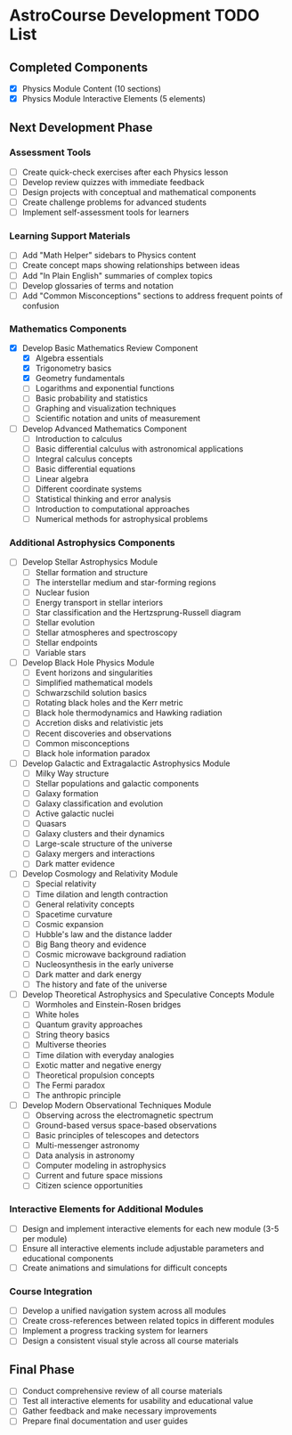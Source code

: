 # AstroCourse Development TODO List

## Completed Components
- [x] Physics Module Content (10 sections)
- [x] Physics Module Interactive Elements (5 elements)

## Next Development Phase

### Assessment Tools
- [ ] Create quick-check exercises after each Physics lesson
- [ ] Develop review quizzes with immediate feedback
- [ ] Design projects with conceptual and mathematical components
- [ ] Create challenge problems for advanced students
- [ ] Implement self-assessment tools for learners

### Learning Support Materials
- [ ] Add "Math Helper" sidebars to Physics content
- [ ] Create concept maps showing relationships between ideas
- [ ] Add "In Plain English" summaries of complex topics
- [ ] Develop glossaries of terms and notation
- [ ] Add "Common Misconceptions" sections to address frequent points of confusion

### Mathematics Components
- [x] Develop Basic Mathematics Review Component
  - [x] Algebra essentials
  - [x] Trigonometry basics
  - [x] Geometry fundamentals
  - [ ] Logarithms and exponential functions
  - [ ] Basic probability and statistics
  - [ ] Graphing and visualization techniques
  - [ ] Scientific notation and units of measurement

- [ ] Develop Advanced Mathematics Component
  - [ ] Introduction to calculus
  - [ ] Basic differential calculus with astronomical applications
  - [ ] Integral calculus concepts
  - [ ] Basic differential equations
  - [ ] Linear algebra
  - [ ] Different coordinate systems
  - [ ] Statistical thinking and error analysis
  - [ ] Introduction to computational approaches
  - [ ] Numerical methods for astrophysical problems

### Additional Astrophysics Components
- [ ] Develop Stellar Astrophysics Module
  - [ ] Stellar formation and structure
  - [ ] The interstellar medium and star-forming regions
  - [ ] Nuclear fusion
  - [ ] Energy transport in stellar interiors
  - [ ] Star classification and the Hertzsprung-Russell diagram
  - [ ] Stellar evolution
  - [ ] Stellar atmospheres and spectroscopy
  - [ ] Stellar endpoints
  - [ ] Variable stars

- [ ] Develop Black Hole Physics Module
  - [ ] Event horizons and singularities
  - [ ] Simplified mathematical models
  - [ ] Schwarzschild solution basics
  - [ ] Rotating black holes and the Kerr metric
  - [ ] Black hole thermodynamics and Hawking radiation
  - [ ] Accretion disks and relativistic jets
  - [ ] Recent discoveries and observations
  - [ ] Common misconceptions
  - [ ] Black hole information paradox

- [ ] Develop Galactic and Extragalactic Astrophysics Module
  - [ ] Milky Way structure
  - [ ] Stellar populations and galactic components
  - [ ] Galaxy formation
  - [ ] Galaxy classification and evolution
  - [ ] Active galactic nuclei
  - [ ] Quasars
  - [ ] Galaxy clusters and their dynamics
  - [ ] Large-scale structure of the universe
  - [ ] Galaxy mergers and interactions
  - [ ] Dark matter evidence

- [ ] Develop Cosmology and Relativity Module
  - [ ] Special relativity
  - [ ] Time dilation and length contraction
  - [ ] General relativity concepts
  - [ ] Spacetime curvature
  - [ ] Cosmic expansion
  - [ ] Hubble's law and the distance ladder
  - [ ] Big Bang theory and evidence
  - [ ] Cosmic microwave background radiation
  - [ ] Nucleosynthesis in the early universe
  - [ ] Dark matter and dark energy
  - [ ] The history and fate of the universe

- [ ] Develop Theoretical Astrophysics and Speculative Concepts Module
  - [ ] Wormholes and Einstein-Rosen bridges
  - [ ] White holes
  - [ ] Quantum gravity approaches
  - [ ] String theory basics
  - [ ] Multiverse theories
  - [ ] Time dilation with everyday analogies
  - [ ] Exotic matter and negative energy
  - [ ] Theoretical propulsion concepts
  - [ ] The Fermi paradox
  - [ ] The anthropic principle

- [ ] Develop Modern Observational Techniques Module
  - [ ] Observing across the electromagnetic spectrum
  - [ ] Ground-based versus space-based observations
  - [ ] Basic principles of telescopes and detectors
  - [ ] Multi-messenger astronomy
  - [ ] Data analysis in astronomy
  - [ ] Computer modeling in astrophysics
  - [ ] Current and future space missions
  - [ ] Citizen science opportunities

### Interactive Elements for Additional Modules
- [ ] Design and implement interactive elements for each new module (3-5 per module)
- [ ] Ensure all interactive elements include adjustable parameters and educational components
- [ ] Create animations and simulations for difficult concepts

### Course Integration
- [ ] Develop a unified navigation system across all modules
- [ ] Create cross-references between related topics in different modules
- [ ] Implement a progress tracking system for learners
- [ ] Design a consistent visual style across all course materials

## Final Phase
- [ ] Conduct comprehensive review of all course materials
- [ ] Test all interactive elements for usability and educational value
- [ ] Gather feedback and make necessary improvements
- [ ] Prepare final documentation and user guides
